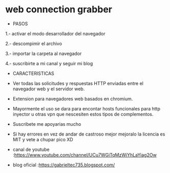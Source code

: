 # web connection grabber

- PASOS

1.- activar el modo desarrollador del navegador

2.- descompimir el archivo

3.- importar la carpeta al navegador

4.- suscribirte a mi canal y seguir mi blog 

- CARACTERISTICAS
- Ver todas las solicitudes y respuestas HTTP enviadas entre el navegador web y el servidor web.

- Extension para navegadores web basados en chromium. 

- Mayormente el uso se dara para encontar hosts funcionales para http inyector u otras vpn que nescesiten estos tipos de complementos. 

- Suscribete me apoyarias mucho

- Si hay errores en vez de andar de castroso mejor mejoralo la licencia es MIT y vete a chupar pico XD

- canal de youtube :https://www.youtube.com/channel/UCu7WGiTqMzWiYhLaYiag2Ow

- blog oficial :https://gabrieltec735.blogspot.com/

